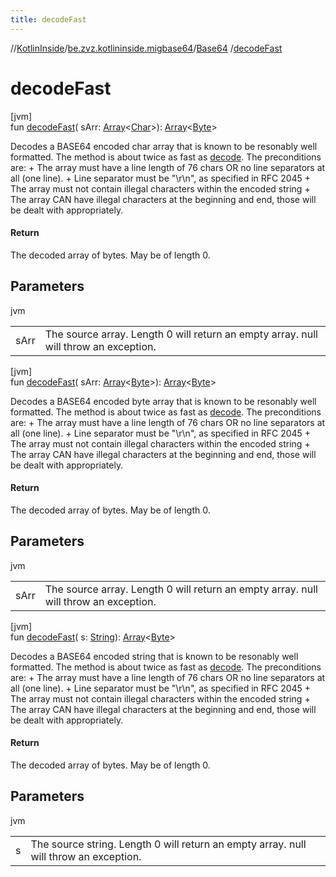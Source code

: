 ```yaml
---
title: decodeFast
---
```

//[KotlinInside](../../../index.html)/[be.zvz.kotlininside.migbase64](../index.html)/[Base64](index.html)
/[decodeFast](decode-fast.html)

# decodeFast

[jvm]\
fun [decodeFast](decode-fast.html)(
sArr: [Array](https://kotlinlang.org/api/latest/jvm/stdlib/kotlin/-array/index.html)<[Char](https://kotlinlang.org/api/latest/jvm/stdlib/kotlin/-char/index.html)>): [Array](https://kotlinlang.org/api/latest/jvm/stdlib/kotlin/-array/index.html)<[Byte](https://kotlinlang.org/api/latest/jvm/stdlib/kotlin/-byte/index.html)>

Decodes a BASE64 encoded char array that is known to be resonably well formatted. The method is about twice as fast
as [decode](decode.html). The preconditions are: + The array must have a line length of 76 chars OR no line separators
at all (one line). + Line separator must be "\r\n", as specified in RFC 2045 + The array must not contain illegal
characters within the encoded string + The array CAN have illegal characters at the beginning and end, those will be
dealt with appropriately.

#### Return

The decoded array of bytes. May be of length 0.

## Parameters

jvm

| | |
|---|---|
| sArr | The source array. Length 0 will return an empty array. null will throw an exception. |

[jvm]\
fun [decodeFast](decode-fast.html)(
sArr: [Array](https://kotlinlang.org/api/latest/jvm/stdlib/kotlin/-array/index.html)<[Byte](https://kotlinlang.org/api/latest/jvm/stdlib/kotlin/-byte/index.html)>): [Array](https://kotlinlang.org/api/latest/jvm/stdlib/kotlin/-array/index.html)<[Byte](https://kotlinlang.org/api/latest/jvm/stdlib/kotlin/-byte/index.html)>

Decodes a BASE64 encoded byte array that is known to be resonably well formatted. The method is about twice as fast
as [decode](decode.html). The preconditions are: + The array must have a line length of 76 chars OR no line separators
at all (one line). + Line separator must be "\r\n", as specified in RFC 2045 + The array must not contain illegal
characters within the encoded string + The array CAN have illegal characters at the beginning and end, those will be
dealt with appropriately.

#### Return

The decoded array of bytes. May be of length 0.

## Parameters

jvm

| | |
|---|---|
| sArr | The source array. Length 0 will return an empty array. null will throw an exception. |

[jvm]\
fun [decodeFast](decode-fast.html)(
s: [String](https://docs.oracle.com/javase/7/docs/api/java/lang/String.html)): [Array](https://kotlinlang.org/api/latest/jvm/stdlib/kotlin/-array/index.html)<[Byte](https://kotlinlang.org/api/latest/jvm/stdlib/kotlin/-byte/index.html)>

Decodes a BASE64 encoded string that is known to be resonably well formatted. The method is about twice as fast
as [decode](decode.html). The preconditions are: + The array must have a line length of 76 chars OR no line separators
at all (one line). + Line separator must be "\r\n", as specified in RFC 2045 + The array must not contain illegal
characters within the encoded string + The array CAN have illegal characters at the beginning and end, those will be
dealt with appropriately.

#### Return

The decoded array of bytes. May be of length 0.

## Parameters

jvm

| | |
|---|---|
| s | The source string. Length 0 will return an empty array. null will throw an exception. |




